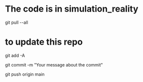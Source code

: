# The code is in simulation_reality #

git pull --all 

# to update this repo

git add -A

git commit -m "Your message about the commit"

git push origin main
